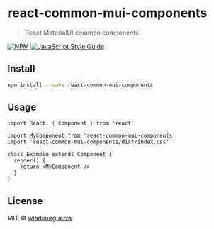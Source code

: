 # react-common-mui-components

> React MaterialUI common components

[![NPM](https://img.shields.io/npm/v/react-common-mui-components.svg)](https://www.npmjs.com/package/react-common-mui-components) [![JavaScript Style Guide](https://img.shields.io/badge/code_style-standard-brightgreen.svg)](https://standardjs.com)

## Install

```bash
npm install --save react-common-mui-components
```

## Usage

```tsx
import React, { Component } from 'react'

import MyComponent from 'react-common-mui-components'
import 'react-common-mui-components/dist/index.css'

class Example extends Component {
  render() {
    return <MyComponent />
  }
}
```

## License

MIT © [wladimirguerra](https://github.com/wladimirguerra)
